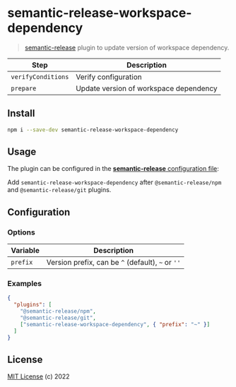 # semantic-release-workspace-dependency

> [semantic-release](https://github.com/semantic-release/semantic-release) plugin to update version of workspace dependency.

| Step               | Description                            |
| ------------------ | -------------------------------------- |
| `verifyConditions` | Verify configuration                   |
| `prepare`          | Update version of workspace dependency |

## Install

```bash
npm i --save-dev semantic-release-workspace-dependency
```

## Usage

The plugin can be configured in the [**semantic-release** configuration file](https://github.com/semantic-release/semantic-release/blob/master/docs/usage/configuration.md#configuration):

Add `semantic-release-workspace-dependency` after `@semantic-release/npm` and `@semantic-release/git` plugins.

## Configuration

### Options

| Variable | Description                                       |
| -------- | ------------------------------------------------- |
| `prefix` | Version prefix, can be `^` (default), `~` or `''` |

### Examples

```json
{
  "plugins": [
    "@semantic-release/npm",
    "@semantic-release/git",
    ["semantic-release-workspace-dependency", { "prefix": "~" }]
  ]
}
```

## License

[MIT License](https://opensource.org/licenses/MIT) (c) 2022
